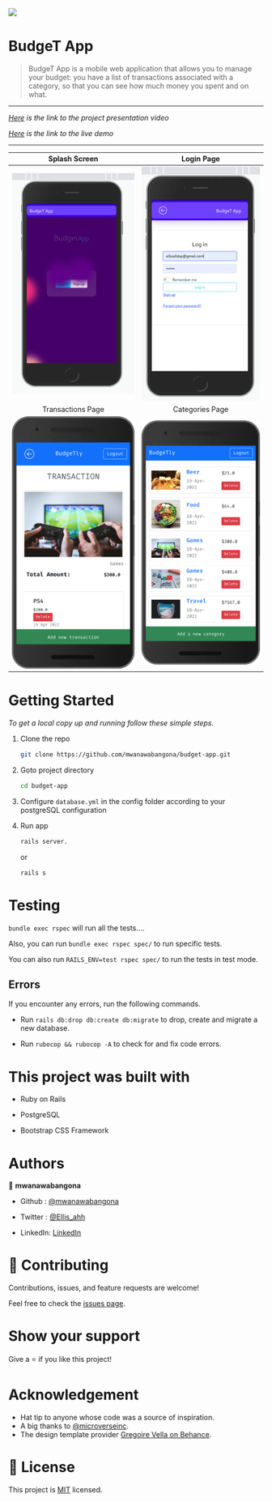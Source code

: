 ![](https://img.shields.io/badge/Microverse-blueviolet)

# BudgeT App

> BudgeT App is a mobile web application that allows you to manage your budget: you have a list of transactions associated with a category, so that you can see how much money you spent and on what.
----
_[Here](https://www.loom.com/share/bffa3b87ac7f4b6fa205aca2ae677cc3/) is the link to the project presentation video_

_[Here](https://infinite-savannah-89914.herokuapp.com/) is the link to the live demo_

---
  Splash Screen                                              |  Login Page
:-----------------------------------------------------------:|:---------------------------------------------------------:
![screenshot](./app/assets/images/Screen.png)         |   ![screenshot](./app/assets/images/login.png)
  Transactions Page                                          |  Categories Page
![screenshot](./app/assets/images/transactions_page.png)     |   ![screenshot](./app/assets/images/categories_page.png)

# Getting Started


_To get a local copy up and running follow these simple steps._

1. Clone the repo
   ```sh
   git clone https://github.com/mwanawabangona/budget-app.git
   ```
2. Goto project directory
   ```sh
   cd budget-app
   ```

3. Configure `database.yml` in the config folder according to your postgreSQL configuration
4. Run app
   ```sh
   rails server.
   ```
   or
   ```sh
   rails s 
   ```


# Testing

`bundle exec rspec` will run all the tests....

Also, you can run `bundle exec rspec spec/` to run specific tests.

You can also run `RAILS_ENV=test rspec spec/` to run the tests in test mode.

## Errors

If you encounter any errors, run the following commands.

- Run `rails db:drop db:create db:migrate` to drop, create and migrate a new database.

- Run `rubocop && rubocop -A` to check for and fix code errors.

# This project was built with

- Ruby on Rails

- PostgreSQL

- Bootstrap CSS Framework

# Authors

👤 **mwanawabangona**

- Github : [@mwanawabangona](https://github.com/mwanawabangona)

- Twitter : [@Ellis_ahh](https://twitter.com/Ellis_ahh)

- LinkedIn: [LinkedIn](https://www.linkedin.com/in/ellis-ngona)

# 🤝 Contributing

Contributions, issues, and feature requests are welcome!

Feel free to check the [issues page](https://github.com/mwanawabangoa/Budget-App/issues).

# Show your support

Give a ⭐️ if you like this project!

# Acknowledgement

- Hat tip to anyone whose code was a source of inspiration.
- A big thanks to [@microverseinc](https://github.com/microverseinc).
- The design template provider [Gregoire Vella on Behance](https://www.behance.net/gregoirevella).

# 📝 License

This project is [MIT](./MIT.md) licensed.